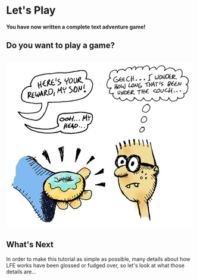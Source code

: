 # Let's Play

**You have now written a complete text adventure game!**

## Do you want to play a game?

```lisp

```

![](../images/donut.jpg)


## What's Next

In order to make this tutorial as simple as possible, many details about how LFE works have been glossed or fudged over, so let's look at what those details are...
